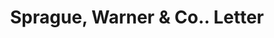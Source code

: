 ---
doi: 10.7916/D8GT7060
date_other: '1880'
date_other_textual: 1880-1889
form: correspondence
genre:
- Letters (correspondence)
name:
- Sprague, Warner & Co.
object_in_context_url: https://biggert.cul.columbia.edu/items/view/ave_biggert_00248
subject_hierarchical_geographic:
- Chicago, Illinois, United States
subject_name:
- Sprague, Warner & Co.
title: Sprague, Warner & Co.. Letter
sort_title: Sprague, Warner & Co.. Letter
call_number: ave_biggert_00248
coordinates:
- 41.83694444444445,-87.68472222222222
pid: ave_biggert_00248
identifiers: ave_biggert_00248
thumbnail: https://derivativo-2.library.columbia.edu/iiif/2/ldpd:345189/full/!256,256/0/native.jpg
permalink: /biggert/ave_biggert_00248/
layout: iiif-image-page
---